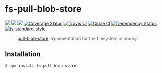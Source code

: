 # fs-pull-blob-store

[![](https://img.shields.io/badge/made%20by-Protocol%20Labs-blue.svg?style=flat-square)](http://ipn.io)
[![](https://img.shields.io/badge/project-IPFS-blue.svg?style=flat-square)](http://ipfs.io/)
[![](https://img.shields.io/badge/freenode-%23ipfs-blue.svg?style=flat-square)](http://webchat.freenode.net/?channels=%23ipfs)
[![Coverage Status](https://coveralls.io/repos/github/ipfs/js-fs-pull-blob-store/badge.svg?branch=master)](https://coveralls.io/github/ipfs/js-fs-pull-blob-store?branch=master)
[![Travis CI](https://travis-ci.org/ipfs/js-fs-pull-blob-store.svg?branch=master)](https://travis-ci.org/ipfs/js-fs-pull-blob-store)
[![Circle CI](https://circleci.com/gh/ipfs/js-fs-pull-blob-store.svg?style=svg)](https://circleci.com/gh/ipfs/js-fs-pull-blob-store)
[![Dependency Status](https://david-dm.org/ipfs/js-fs-pull-blob-store.svg?style=flat-square)](https://david-dm.org/ipfs/js-fs-pull-blob-store) [![js-standard-style](https://img.shields.io/badge/code%20style-standard-brightgreen.svg?style=flat-square)](https://github.com/feross/standard)

> [pull-blob-store](https://github.com/ipfs/interface-pull-blob-store) implementation for the filesystem in node.js

## Installation

```bash
$ npm install fs-pull-blob-store
```
